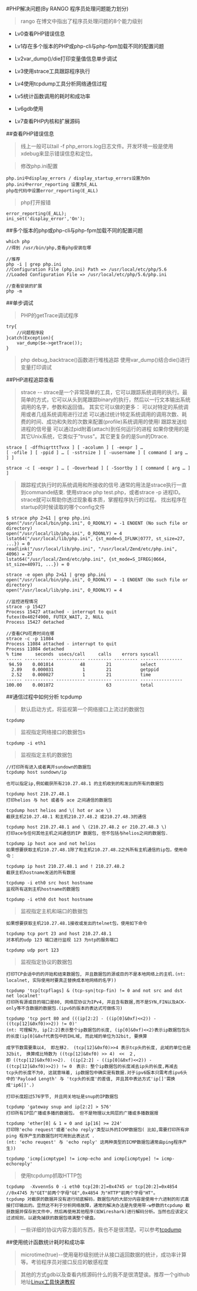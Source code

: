 #PHP解决问题(By RANGO 程序员处理问题能力划分)

>rango 在博文中指出了程序员处理问题的8个能力级别 

* Lv0查看PHP错误信息

* Lv1存在多个版本的PHP或php-cli与php-fpm加载不同的配置问题

* Lv2var_dump()/die打印变量值信息单步调试 

* Lv3使用strace工具跟踪程序执行

* Lv4使用tcpdump工具分析网络通信过程

* Lv5统计函数调用的耗时和成功率

* Lv6gdb使用 

* Lv7查看PHP内核和扩展源码

##查看PHP错误信息

>线上一般可以tail -f php_errors.log日志文件。开发环境一般是使用xdebug来显示错误信息和定位。

>修改php.ini配置 

```
php.ini中display_errors / display_startup_errors设置为On
php.ini中error_reporting 设置为E_ALL
php在代码中设置error_reporting(E_ALL)
```
>php打开报错 

```
error_reporting(E_ALL);
ini_set('display_error','On');
```

##多个版本的php或php-cli与php-fpm加载不同的配置问题

```
which php
//得到 /usr/bin/php,查看php安装在哪

//推荐
php -i | grep php.ini
//Configuration File (php.ini) Path => /usr/local/etc/php/5.6
//Loaded Configuration File => /usr/local/etc/php/5.6/php.ini

//查看安装的扩展
php -m 
```

##单步调试

>PHP的getTrace调试程序

```
try{
    //问题程序段
}catch(Exception){
    var_dump($e->getTrace());
}

```

>php debug_backtrace()函数进行堆栈追踪
>使用var_dump()结合die()进行变量打印调试

##PHP进程追踪查看

>strace -- strace是一个非常简单的工具，它可以跟踪系统调用的执行。最简单的方式，它可以从头到尾跟踪binary的执行，然后以一行文本输出系统调用的名字，参数和返回值。 
>其实它可以做的更多： 
>可以对特定的系统调用或者几组系统调用进行过滤 
>可以通过统计特定系统调用的调用次数、耗费的时间、成功和失败的次数来配置(profile)系统调用的使用I 
>跟踪发送给进程的信号量 
>可以通过pid附着(attach)到任何运行的进程 
>如果你使用的是其它Unix系统，它类似于"truss"。其它更复杂的是Sun的Dtrace.

```
strace [ -dffhiqrtttTvxx ] [ -acolumn ] [ -eexpr ] …   
[ -ofile ] [ -ppid ] … [ -sstrsize ] [ -uusername ] [ command [ arg … ] ]  

strace -c [ -eexpr ] … [ -Ooverhead ] [ -Ssortby ] [ command [ arg … ] ]   
```

>跟踪程式执行时的系统调用和所接收的信号.通常的用法是strace执行一直到commande结束. 
>使用strace php test.php，或者strace -p 进程ID。strace就可以帮助你透过现象看本质，掌握程序执行的过程。
>找出程序在startup的时候读取的哪个config文件

```
$ strace php 2>&1 | grep php.ini  
open("/usr/local/bin/php.ini", O_RDONLY) = -1 ENOENT (No such file or directory)  
open("/usr/local/lib/php.ini", O_RDONLY) = 4  
lstat64("/usr/local/lib/php.ini", {st_mode=S_IFLNK|0777, st_size=27, ...}) = 0  
readlink("/usr/local/lib/php.ini", "/usr/local/Zend/etc/php.ini", 4096) = 27  
lstat64("/usr/local/Zend/etc/php.ini", {st_mode=S_IFREG|0664, st_size=40971, ...}) = 0  

strace -e open php 2>&1 | grep php.ini  
open("/usr/local/bin/php.ini", O_RDONLY) = -1 ENOENT (No such file or directory)  
open("/usr/local/lib/php.ini", O_RDONLY) = 4  

//监控进程情况
strace -p 15427  
Process 15427 attached - interrupt to quit  
futex(0x402f4900, FUTEX_WAIT, 2, NULL   
Process 15427 detached  

//查看CPU花费时间在哪
strace -c -p 11084  
Process 11084 attached - interrupt to quit  
Process 11084 detached  
% time     seconds  usecs/call     calls    errors syscall  
------ ----------- ----------- --------- --------- ----------------  
 94.59    0.001014          48        21           select  
  2.89    0.000031           1        21           getppid  
  2.52    0.000027           1        21           time  
------ ----------- ----------- --------- --------- ----------------  
100.00    0.001072                    63           total  
```

##通信过程中如何分析 tcpdump

>默认启动方式，将监视第一个网络接口上流过的数据包
 
```
tcpdump
```

>监视指定网络接口的数据包s

```
tcpdump -i eth1
```

>监视指定主机的数据包

```
//打印所有进入或者离开sundown的数据包
tcpdump host sundown/ip

也可以指定ip,例如截获所有210.27.48.1 的主机收到的和发出的所有的数据包

tcpdump host 210.27.48.1 
打印helios 与 hot 或者与 ace 之间通信的数据包

tcpdump host helios and \( hot or ace \)
截获主机210.27.48.1 和主机210.27.48.2 或210.27.48.3的通信

tcpdump host 210.27.48.1 and \ (210.27.48.2 or 210.27.48.3 \) 
打印ace与任何其他主机之间通信的IP 数据包, 但不包括与helios之间的数据包.

tcpdump ip host ace and not helios
如果想要获取主机210.27.48.1除了和主机210.27.48.2之外所有主机通信的ip包，使用命令：

tcpdump ip host 210.27.48.1 and ! 210.27.48.2
截获主机hostname发送的所有数据

tcpdump -i eth0 src host hostname
监视所有送到主机hostname的数据包

tcpdump -i eth0 dst host hostname
```

>监视指定主机和端口的数据包

```
如果想要获取主机210.27.48.1接收或发出的telnet包，使用如下命令

tcpdump tcp port 23 and host 210.27.48.1
对本机的udp 123 端口进行监视 123 为ntp的服务端口

tcpdump udp port 123 
```

>监视指定协议的数据包

```
打印TCP会话中的的开始和结束数据包, 并且数据包的源或目的不是本地网络上的主机.(nt: localnet, 实际使用时要真正替换成本地网络的名字))

tcpdump 'tcp[tcpflags] & (tcp-syn|tcp-fin) != 0 and not src and dst net localnet'
打印所有源或目的端口是80, 网络层协议为IPv4, 并且含有数据,而不是SYN,FIN以及ACK-only等不含数据的数据包.(ipv6的版本的表达式可做练习)

tcpdump 'tcp port 80 and (((ip[2:2] - ((ip[0]&0xf)<<2)) - ((tcp[12]&0xf0)>>2)) != 0)'
(nt: 可理解为, ip[2:2]表示整个ip数据包的长度, (ip[0]&0xf)<<2)表示ip数据包包头的长度(ip[0]&0xf代表包中的IHL域, 而此域的单位为32bit, 要换算

成字节数需要乘以4,　即左移2.　(tcp[12]&0xf0)>>4 表示tcp头的长度, 此域的单位也是32bit,　换算成比特数为 ((tcp[12]&0xf0) >> 4)　<<　２,　
即 ((tcp[12]&0xf0)>>2).　((ip[2:2] - ((ip[0]&0xf)<<2)) - ((tcp[12]&0xf0)>>2)) != 0　表示: 整个ip数据包的长度减去ip头的长度,再减去
tcp头的长度不为0, 这就意味着, ip数据包中确实是有数据.对于ipv6版本只需考虑ipv6头中的'Payload Length' 与 'tcp头的长度'的差值, 并且其中表达方式'ip[]'需换成'ip6[]'.)

打印长度超过576字节, 并且网关地址是snup的IP数据包

tcpdump 'gateway snup and ip[2:2] > 576'
打印所有IP层广播或多播的数据包， 但不是物理以太网层的广播或多播数据报

tcpdump 'ether[0] & 1 = 0 and ip[16] >= 224'
打印除'echo request'或者'echo reply'类型以外的ICMP数据包( 比如,需要打印所有非ping 程序产生的数据包时可用到此表达式 .
(nt: 'echo reuqest' 与 'echo reply' 这两种类型的ICMP数据包通常由ping程序产生))

tcpdump 'icmp[icmptype] != icmp-echo and icmp[icmptype] != icmp-echoreply'
```

>使用tcpdump抓取HTTP包

```
tcpdump  -XvvennSs 0 -i eth0 tcp[20:2]=0x4745 or tcp[20:2]=0x4854
//0x4745 为"GET"前两个字母"GE",0x4854 为"HTTP"前两个字母"HT"。
tcpdump 对截获的数据并没有进行彻底解码，数据包内的大部分内容是使用十六进制的形式直接打印输出的。显然这不利于分析网络故障，通常的解决办法是先使用带-w参数的tcpdump 截获数据并保存到文件中，然后再使用其他程序(如Wireshark)进行解码分析。当然也应该定义过滤规则，以避免捕获的数据包填满整个硬盘。
```

>一些详细的协议内容方面的东西，我也不是很清楚。可以参考[tcpdump](http://www.cnblogs.com/ggjucheng/archive/2012/01/14/2322659.html)


##使用统计函数统计耗时和成功率

>microtime(true)--使用毫秒级别统计从接口返回数据的统计，成功率计算等。考验程序员对接口反应的敏感程度

>其他的方式gdb以及查看内核源码什么的我不是很清楚诶。推荐一个github地址[Linux工具快速教程](http://linuxtools-rst.readthedocs.io/zh_CN/latest/)
